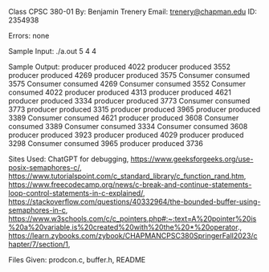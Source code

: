 Class CPSC 380-01
By: Benjamin Trenery
Email: trenery@chapman.edu
ID: 2354938

Errors: none

Sample Input:
./a.out 5 4 4

Sample Output:
producer produced 4022
producer produced 3552
producer produced 4269
producer produced 3575
Consumer consumed 3575
Consumer consumed 4269
Consumer consumed 3552
Consumer consumed 4022
producer produced 4313
producer produced 4621
producer produced 3334
producer produced 3773
Consumer consumed 3773
producer produced 3315
producer produced 3965
producer produced 3389
Consumer consumed 4621
producer produced 3608
Consumer consumed 3389
Consumer consumed 3334
Consumer consumed 3608
producer produced 3923
producer produced 4029
producer produced 3298
Consumer consumed 3965
producer produced 3736

Sites Used: 
ChatGPT for debugging, https://www.geeksforgeeks.org/use-posix-semaphores-c/, https://www.tutorialspoint.com/c_standard_library/c_function_rand.htm, https://www.freecodecamp.org/news/c-break-and-continue-statements-loop-control-statements-in-c-explained/, https://stackoverflow.com/questions/40332964/the-bounded-buffer-using-semaphores-in-c, https://www.w3schools.com/c/c_pointers.php#:~:text=A%20pointer%20is%20a%20variable,is%20created%20with%20the%20*%20operator., https://learn.zybooks.com/zybook/CHAPMANCPSC380SpringerFall2023/chapter/7/section/1, 

Files Given:
prodcon.c, buffer.h, README


